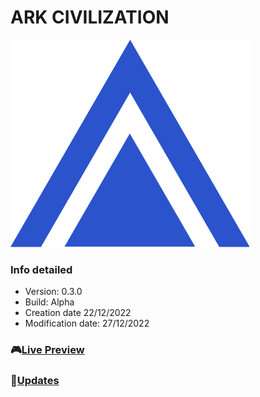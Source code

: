 # ARK CIVILIZATION

![](https://github.com/exgamext/arkcivilization/blob/main/assets/images/ark_civilization_logo.png?raw=true)

### Info detailed
* Version: 0.3.0
* Build: Alpha
* Creation date 22/12/2022
* Modification date: 27/12/2022

### 🎮[**Live Preview**](https://arkcivilization.netlify.app/ "Live Preview")
### 📰[**Updates**](https://ttisoftwares.notion.site/ARK-Civilization-Updates-0ed21a35aa664ae0950f300a1759078e "**Updates**")